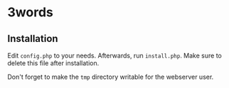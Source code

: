 # 3words

## Installation

Edit `config.php` to your needs.  Afterwards, run `install.php`.  Make sure to
delete this file after installation.

Don't forget to make the `tmp` directory writable for the webserver user.